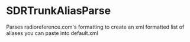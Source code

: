 # SDRTrunkAliasParse
Parses radioreference.com's formatting to create an xml formatted list of aliases you can paste into default.xml
